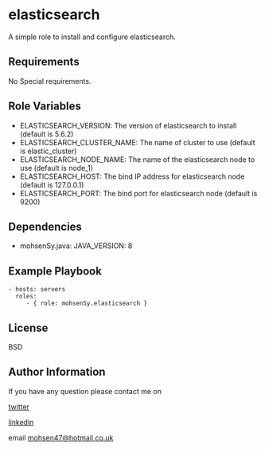 elasticsearch
=========

A simple role to install and configure elasticsearch.

Requirements
------------

No Special requirements.

Role Variables
--------------

* ELASTICSEARCH_VERSION: The version of elasticsearch to install (default is 5.6.2)
* ELASTICSEARCH_CLUSTER_NAME: The name of cluster to use (default is elastic_cluster)
* ELASTICSEARCH_NODE_NAME: The name of the elasticsearch node to use (default is node_1)
* ELASTICSEARCH_HOST: The bind IP address for elasticsearch node (default is 127.0.0.1)
* ELASTICSEARCH_PORT: The bind port for elasticsearch node (default is 9200)

Dependencies
------------

* mohsenSy.java: JAVA_VERSION: 8

Example Playbook
----------------


    - hosts: servers
      roles:
         - { role: mohsenSy.elasticsearch }

License
-------

BSD

Author Information
------------------

If you have any question please contact me on

[twitter](https://twitter.com/mouhsen_ibrahim)

[linkedin](https://linkedin.com/in/mohsen-ibrahim-670b13112/)

email mohsen47@hotmail.co.uk
